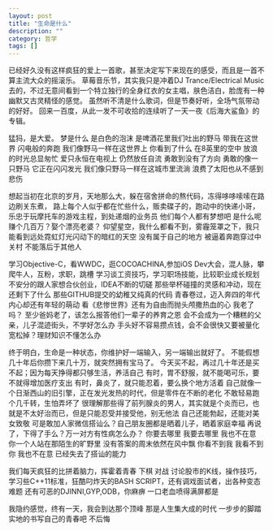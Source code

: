 ```yaml
---
layout: post
title: "生命是什么"
description: ""
category: 哲学
tags: []
---
```


已经好久没有这样疯狂的爱上一首歌，甚至决定写下来现在的感受，而且是一首不算主流大众的摇滚乐。
草莓音乐节，其实我只是冲着DJ Trance/Electrical Music去的，不过无意间看到一个特立独行的全身红衣的女主唱，肤色洁白，脸庞有一种幽默又古灵精怪的感觉。
虽然听不清是什么歌词，但是节奏好听，全场气氛带动的好好。
回来一百度，从此一发不可收拾的连续听了一天一夜《后海大鲨鱼》的专辑。

猛犸，是大爱。
梦是什么
是白色的泡沫
是啤酒花里我们吐出的野马
带我在这世界
闪电般的奔跑
我们像野马一样在这世界上
你看到了什么
在8英里的空中
放浪的时光总显匆忙
爱只永恒在电视上
仍然放任自流
勇敢到没有了方向
勇敢的像一只野马
它正在闪闪发光
我们像只野马一样在这城市里流淌
浪费了太阳也从不感到悲伤

想起当初在北京的岁月，天地那么大，躲在宿舍拼命的熬代码，冻得哆哆嗦嗦在路边刷关东煮，
路上每个人似乎都在忙些什么，贩卖碟子的，跑动中的快递小哥，乐忠于玩摩托车的游戏主程，到处递烟的业务员
他们每个人都有梦想吧 是什么呢
赚个几百万？娶个漂亮老婆？
仰望星空，我什么都看不到，雾霾笼罩之下，我只能看到远处霓虹灯光闪动下的暗红的天空
没有属于自己的地方 
被逼着奔跑穿过中关村
不能落后于其他人

学习Objective-C，看WWDC，逛COCOACHINA,参加iOS Dev大会，混人脉，攀爬牛人，互粉，求职，跳槽
学习谈工资技巧，学习职场技能，比较职业成长规划
不安分的跟人家想合伙创业，IDEA不断的切磋
那些举杯碰撞的灵感和冲动，现在还剩下了什么
那些GITHUB提交的幼稚又纯真的代码
青春卷过，迈入奔四的年代
内心却还有年轻的萌动
看《悲惨世界》还有为自由而抛头颅撒热血的心
我老了吗？
至少爸妈老了，该怎么报答他们一辈子的养育之恩
会不会成为一个糟糕的父亲，儿子混迹街头，不学好怎么办
手头好不容易攒点钱，会不会很快又要被量化宽松掉？理财知识不懂怎么办

终于明白，生命是一种状态，你维护好一端输入，另一端输出就好了。
不能假想几十年后你攒下来几十万，就突然拥有宝马了。
今天买不起，再过几十年还是买不起；因为每天挣得都只够生活，养活自己
有时，胃不舒服，就不能喝可乐，要不就得增加医疗支出
有时，鼻炎了，就只能忍着，要么换个地方活着
自己就像一个日渐西山的旧引擎，正在发光发热的时代，但是零件在不断的老化
不敢轻易跑个几千转，生怕弄坏了
很理解那些得了前列腺炎的男人，其实就是个炎而已，也就是不太好治而已，但是只能忍受并接受他，别无他法
自己还能勃起，还能对美女致敬
可是敢加人家微信搭讪么？自己朋友圈都是晒着儿子，晒着家庭幸福
再说了，下得了手么？万一对方有性病怎么办？
你要去哪里 我要去哪里 我也不在意 
你一个人站在那陌生的旷野里 
没有答案的周末依然在风中飘 
你看不到我 我看不到你 我也不在意
已经失去了搭讪的能力

我们每天疯狂的比拼着脑力，挥霍着青春
下棋 对战 讨论股市的K线，操作技巧，学习些C++11标准，狂酷叼炸天的BASH SCRIPT，还有调戏面试者，出各种变态难题
还有可恶的DJINNI,GYP,ODB，你麻痹
一口老血喷得满屏都是

我隐约感觉，终有一天，我会到达那个顶峰
那是人生集大成的时代
一步步的脚踏实地的书写自己的青春吧 不后悔




















